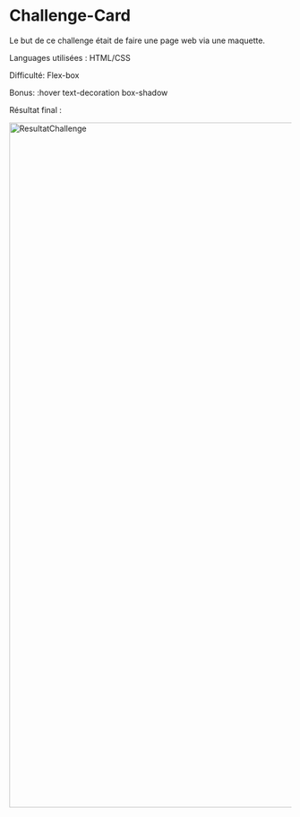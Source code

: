 # Challenge-Card

Le but de ce challenge était de faire une page web via une maquette.

Languages utilisées :
HTML/CSS

Difficulté: 
Flex-box

Bonus:
:hover
text-decoration
box-shadow

Résultat final :

<img width="1222" alt="ResultatChallenge" src="https://user-images.githubusercontent.com/91052075/136995917-f3168213-b54b-476f-a4b5-66c0208fa9c2.png">
